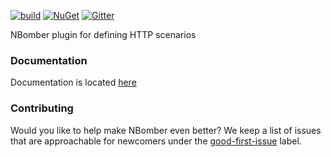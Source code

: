 [![build](https://github.com/PragmaticFlow/NBomber.Http/actions/workflows/build.yml/badge.svg)](https://github.com/PragmaticFlow/NBomber.Http/actions/workflows/build.yml)
[![NuGet](https://img.shields.io/nuget/v/nbomber.http.svg)](https://www.nuget.org/packages/nbomber.http/)
[![Gitter](https://badges.gitter.im/nbomber/community.svg)](https://gitter.im/nbomber/community?utm_source=badge&utm_medium=badge&utm_campaign=pr-badge)

NBomber plugin for defining HTTP scenarios

### Documentation
Documentation is located [here](https://nbomber.com/docs/plugins-http)

### Contributing
Would you like to help make NBomber even better? We keep a list of issues that are approachable for newcomers under the [good-first-issue](https://github.com/PragmaticFlow/NBomber.Http/issues?q=is%3Aopen+is%3Aissue+label%3A%22good+first+issue%22) label.

